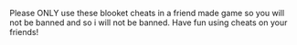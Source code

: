 Please ONLY use these blooket cheats in a friend made game so you will not be banned and so i will not be banned. Have fun using cheats on your friends!
